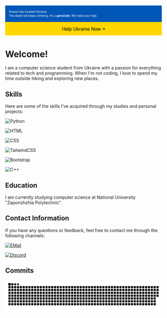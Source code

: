 [![Stand With Ukraine](https://raw.githubusercontent.com/vshymanskyy/StandWithUkraine/main/banner2-direct.svg)](https://vshymanskyy.github.io/StandWithUkraine/)

# Welcome!

I am a computer science student from Ukraine with a passion for everything related to tech and programming. When I'm not coding, I love to spend my time outside hiking and exploring new places.

## Skills

Here are some of the skills I've acquired through my studies and personal projects:

![Python](https://img.shields.io/badge/Python-14354C?style=for-the-badge&logo=python&logoColor=white)

![HTML](https://img.shields.io/badge/HTML5-E34F26?style=for-the-badge&logo=html5&logoColor=white)

![CSS](https://img.shields.io/badge/CSS3-1572B6?style=for-the-badge&logo=css3&logoColor=white)

![TailwindCSS](https://img.shields.io/badge/Tailwind_CSS-38B2AC?style=for-the-badge&logo=tailwind-css&logoColor=white)

![Bootstrap](https://img.shields.io/badge/Bootstrap-563D7C?style=for-the-badge&logo=bootstrap&logoColor=white)

![C++](https://img.shields.io/badge/C%2B%2B-00599C?style=for-the-badge&logo=c%2B%2B&logoColor=white)

## Education

I am currently studying computer science at National University "Zaporizhzhia Polytechnic".

## Contact Information

If you have any questions or feedback, feel free to contact me through the following channels:

[![EMail](https://img.shields.io/badge/Gmail-D14836?style=for-the-badge&logo=gmail&logoColor=white)](mailto:seesmwork@gmail.com)

[![Discord](https://img.shields.io/badge/Discord-7289DA?style=for-the-badge&logo=discord&logoColor=white)](https://discordapp.com/users/289998109226958858)

## Commits

![snake gif](https://github.com/seesmof/seesmof/blob/output/github-contribution-grid-snake-dark.svg)

